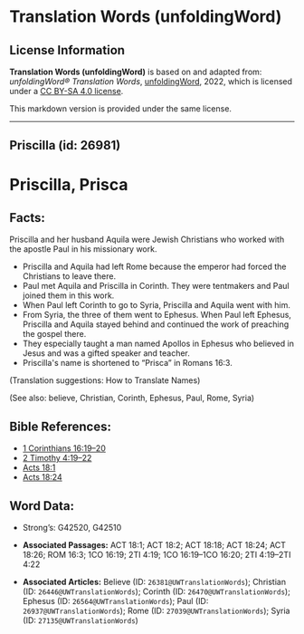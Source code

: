 # Translation Words (unfoldingWord)

## License Information

**Translation Words (unfoldingWord)** is based on and adapted from: _unfoldingWord® Translation Words_, [unfoldingWord](https://unfoldingword.org/utw), 2022, which is licensed under a [CC BY-SA 4.0 license](https://creativecommons.org/licenses/by-sa/4.0/legalcode.en).

This markdown version is provided under the same license.



--------------------------------

## Priscilla (id: 26981)

Priscilla, Prisca
=================

Facts:
------

Priscilla and her husband Aquila were Jewish Christians who worked with the apostle Paul in his missionary work.

* Priscilla and Aquila had left Rome because the emperor had forced the Christians to leave there.
* Paul met Aquila and Priscilla in Corinth. They were tentmakers and Paul joined them in this work.
* When Paul left Corinth to go to Syria, Priscilla and Aquila went with him.
* From Syria, the three of them went to Ephesus. When Paul left Ephesus, Priscilla and Aquila stayed behind and continued the work of preaching the gospel there.
* They especially taught a man named Apollos in Ephesus who believed in Jesus and was a gifted speaker and teacher.
* Priscilla's name is shortened to “Prisca” in Romans 16:3\.

(Translation suggestions: How to Translate Names)

(See also: believe, Christian, Corinth, Ephesus, Paul, Rome, Syria)

Bible References:
-----------------

* [1 Corinthians 16:19–20](https://ref.ly/1Cor16:19-1Cor16:20)
* [2 Timothy 4:19–22](https://ref.ly/2Tim4:19-2Tim4:22)
* [Acts 18:1](https://ref.ly/Acts18:1)
* [Acts 18:24](https://ref.ly/Acts18:24)

Word Data:
----------

* Strong’s: G42520, G42510

* **Associated Passages:** ACT 18:1; ACT 18:2; ACT 18:18; ACT 18:24; ACT 18:26; ROM 16:3; 1CO 16:19; 2TI 4:19; 1CO 16:19–1CO 16:20; 2TI 4:19–2TI 4:22
* **Associated Articles:** Believe (ID: `26381@UWTranslationWords`); Christian (ID: `26446@UWTranslationWords`); Corinth (ID: `26470@UWTranslationWords`); Ephesus (ID: `26564@UWTranslationWords`); Paul (ID: `26937@UWTranslationWords`); Rome (ID: `27039@UWTranslationWords`); Syria (ID: `27135@UWTranslationWords`)

